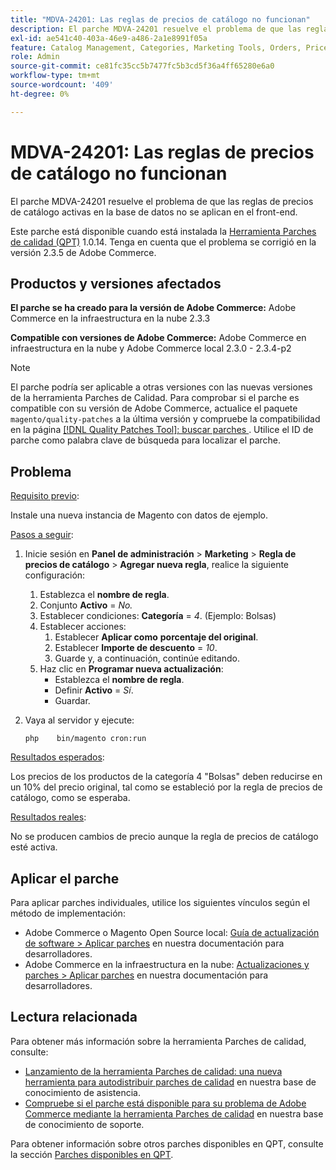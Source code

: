 ```yaml
---
title: "MDVA-24201: Las reglas de precios de catálogo no funcionan"
description: El parche MDVA-24201 resuelve el problema de que las reglas de precios de catálogo activas en la base de datos no se aplican en el front-end.
exl-id: ae541c40-403a-46e9-a486-2a1e8991f05a
feature: Catalog Management, Categories, Marketing Tools, Orders, Price Rules
role: Admin
source-git-commit: ce81fc35cc5b7477fc5b3cd5f36a4ff65280e6a0
workflow-type: tm+mt
source-wordcount: '409'
ht-degree: 0%

---
```


# MDVA-24201: Las reglas de precios de catálogo no funcionan

El parche MDVA-24201 resuelve el problema de que las reglas de precios de catálogo activas en la base de datos no se aplican en el front-end.

Este parche está disponible cuando está instalada la [Herramienta Parches de calidad (QPT)](https://devdocs.magento.com/guides/v2.4/comp-mgr/patching.html#mqp) 1.0.14. Tenga en cuenta que el problema se corrigió en la versión 2.3.5 de Adobe Commerce.

## Productos y versiones afectados

**El parche se ha creado para la versión de Adobe Commerce:** Adobe Commerce en la infraestructura en la nube 2.3.3

**Compatible con versiones de Adobe Commerce:** Adobe Commerce en infraestructura en la nube y Adobe Commerce local 2.3.0 - 2.3.4-p2

>[!NOTE]
>
>El parche podría ser aplicable a otras versiones con las nuevas versiones de la herramienta Parches de Calidad. Para comprobar si el parche es compatible con su versión de Adobe Commerce, actualice el paquete `magento/quality-patches` a la última versión y compruebe la compatibilidad en la página [[!DNL Quality Patches Tool]: buscar parches ](https://devdocs.magento.com/quality-patches/tool.html#patch-grid). Utilice el ID de parche como palabra clave de búsqueda para localizar el parche.

## Problema

<u>Requisito previo</u>:

Instale una nueva instancia de Magento con datos de ejemplo.

<u>Pasos a seguir</u>:

1. Inicie sesión en **Panel de administración** > **Marketing** > **Regla de precios de catálogo** > **Agregar nueva regla**, realice la siguiente configuración:
   1. Establezca el **nombre de regla**.
   1. Conjunto **Activo** = *No.*
   1. Establecer condiciones: **Categoría** = *4*. (Ejemplo: Bolsas)
   1. Establecer acciones:
      1. Establecer **Aplicar como**   **porcentaje del original**.
      1. Establecer **Importe de descuento** = *10*.
      1. Guarde y, a continuación, continúe editando.
   1. Haz clic en **Programar nueva actualización**:
      * Establezca el **nombre de regla**.
      * Definir **Activo** = *Sí*.
      * Guardar.
1. Vaya al servidor y ejecute:

   `php    bin/magento cron:run`

<u>Resultados esperados</u>:

Los precios de los productos de la categoría 4 &quot;Bolsas&quot; deben reducirse en un 10% del precio original, tal como se estableció por la regla de precios de catálogo, como se esperaba.

<u>Resultados reales</u>:

No se producen cambios de precio aunque la regla de precios de catálogo esté activa.

## Aplicar el parche

Para aplicar parches individuales, utilice los siguientes vínculos según el método de implementación:

* Adobe Commerce o Magento Open Source local: [Guía de actualización de software > Aplicar parches](https://devdocs.magento.com/guides/v2.4/comp-mgr/patching/mqp.html) en nuestra documentación para desarrolladores.
* Adobe Commerce en la infraestructura en la nube: [Actualizaciones y parches > Aplicar parches](https://devdocs.magento.com/cloud/project/project-patch.html) en nuestra documentación para desarrolladores.

## Lectura relacionada

Para obtener más información sobre la herramienta Parches de calidad, consulte:

* [Lanzamiento de la herramienta Parches de calidad: una nueva herramienta para autodistribuir parches de calidad](/help/announcements/adobe-commerce-announcements/magento-quality-patches-released-new-tool-to-self-serve-quality-patches.md) en nuestra base de conocimiento de asistencia.
* [Compruebe si el parche está disponible para su problema de Adobe Commerce mediante la herramienta Parches de calidad](/help/support-tools/patches-available-in-qpt-tool/check-patch-for-magento-issue-with-magento-quality-patches.md) en nuestra base de conocimiento de soporte.

Para obtener información sobre otros parches disponibles en QPT, consulte la sección [Parches disponibles en QPT](https://support.magento.com/hc/en-us/sections/360010506631-Patches-available-in-MQP-tool-).
